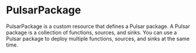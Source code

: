 # PulsarPackage

PulsarPackage is a custom resource that defines a Pulsar package. A Pulsar package is a collection of functions, sources, and sinks. You can use a Pulsar package to deploy multiple functions, sources, and sinks at the same time.

